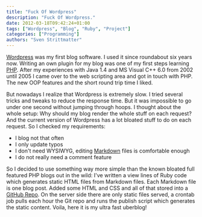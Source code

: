 ```yaml
---
title: "Fuck Of Wordpress"
description: "Fuck Of Wordpress."
date: 2012-03-18T09:42:24+01:00
tags: ["Wordpress", "Blog", "Ruby", "Project"]
categories: ["Programming"]
authors: "Sven Strittmatter"
---
```


[Wordpress][1] was my first blog software.  I used it since roundabout six years
now.  Writing an  own plugin  for my  blog was  one of  my first  steps learning
[PHP][2]. After  my experiences with  Java 1.4 and MS  Visual C++ 6.0  from 2002
until 2005 I came over to the web  scripting area and got in touch with PHP. The
new OOP features and the short round trip time I liked.

But nowadays I realize that Wordpress  is extremely slow. I tried several tricks
and tweaks to  reduce the response time.  But it was impossible to  go under one
second  without jumping  through hoops.  I thought  about the  whole setup:  Why
should my blog render  the whole stuff on each request?  And the current version
of Wordpress  has a lot  bloated stuff to  do on each  request. So I  checked my
requirements:

- I blog not that often
- I only update typos
- I don't need WYSIWYG, editing [Markdown][3] files is comfortable enough
- I do not really need a comment feature

So  I decided  to use  something way  more simple  than the  known bloated  full
featured PHP  blogs out  in the  wild: I've written  a view  lines of  Ruby code
which generates  static HTML files  from Markdown  files. Each Markdown  file is
one blog  post. Added some HTML  and CSS and all  of that stored into  a [GitHub
Repo][4]. On the server  side there are only static files  served, a crontab job
pulls each  hour the Git  repo and runs the  publish script which  generates the
static content. Voila, here it is my ultra fast uberblog!

[1]: http://wordpress.org/
[2]: http://php.net/
[3]: http://daringfireball.net/projects/markdown/
[4]: https://github.com/Weltraumschaf/uberblog